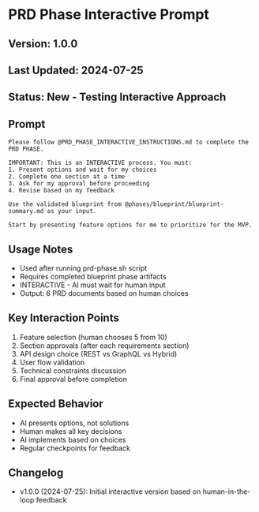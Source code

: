# PRD Phase Interactive Prompt

## Version: 1.0.0
## Last Updated: 2024-07-25
## Status: New - Testing Interactive Approach

## Prompt

```
Please follow @PRD_PHASE_INTERACTIVE_INSTRUCTIONS.md to complete the PRD PHASE.

IMPORTANT: This is an INTERACTIVE process. You must:
1. Present options and wait for my choices
2. Complete one section at a time
3. Ask for my approval before proceeding
4. Revise based on my feedback

Use the validated blueprint from @phases/blueprint/blueprint-summary.md as your input.

Start by presenting feature options for me to prioritize for the MVP.
```

## Usage Notes
- Used after running prd-phase.sh script
- Requires completed blueprint phase artifacts
- INTERACTIVE - AI must wait for human input
- Output: 6 PRD documents based on human choices

## Key Interaction Points
1. Feature selection (human chooses 5 from 10)
2. Section approvals (after each requirements section)
3. API design choice (REST vs GraphQL vs Hybrid)
4. User flow validation
5. Technical constraints discussion
6. Final approval before completion

## Expected Behavior
- AI presents options, not solutions
- Human makes all key decisions
- AI implements based on choices
- Regular checkpoints for feedback

## Changelog
- v1.0.0 (2024-07-25): Initial interactive version based on human-in-the-loop feedback